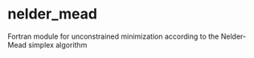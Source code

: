 # nelder_mead
Fortran module for unconstrained minimization according to the Nelder-Mead simplex algorithm
